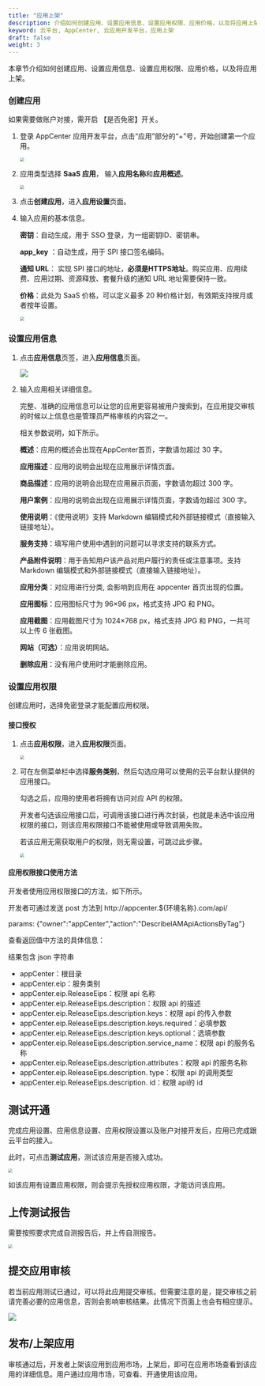 ```yaml
---
title: "应用上架"
description: 介绍如何创建应用、设置应用信息、设置应用权限、应用价格，以及将应用上架。
keyword: 云平台, AppCenter, 云应用开发平台，应用上架
draft: false
weight: 3
---
```


本章节介绍如何创建应用、设置应用信息、设置应用权限、应用价格，以及将应用上架。

### 创建应用

如果需要做账户对接，需开启 【是否免密】开关。

1. 登录 AppCenter 应用开发平台，点击“应用”部分的“+”号，开始创建第一个应用。

   <img src="/appcenter/dev-platform/_images/um_app_devop.png" style="zoom:50%;" />

2. 应用类型选择 **SaaS 应用**， 输入**应用名称**和**应用概述**。

   <img src="/appcenter/dev-platform/_images/um_app_create.png" style="zoom:50%;" />

3. 点击**创建应用**，进入**应用设置**页面。

4. 输入应用的基本信息。

   **密钥**：自动生成，用于 SSO 登录，为一组密钥ID、密钥串。

   **app_key** ：自动生成，用于 SPI 接口签名编码。

   **通知 URL**： 实现 SPI 接口的地址，**必须是HTTPS地址**。购买应用、应用续费、应用过期、资源释放、套餐升级的通知 URL 地址需要保持一致。

   **价格**：此处为 SaaS 价格，可以定义最多 20 种价格计划，有效期支持按月或者按年设置。

   <img src="/appcenter/dev-platform/_images/um_app_set.png" style="zoom:50%;" />

### 设置应用信息

1. 点击**应用信息**页签，进入**应用信息**页面。

   ![](/appcenter/dev-platform/_images/um_app_info01.png)

2. 输入应用相关详细信息。

   完整、准确的应用信息可以让您的应用更容易被用户搜索到，在应用提交审核的时候以上信息也是管理员严格审核的内容之一。

   相关参数说明，如下所示。

   **概述**：应用的概述会出现在AppCenter首页，字数请勿超过 30 字。

   **应用描述**：应用的说明会出现在应用展示详情页面。

   **商品描述**：应用的说明会出现在应用展示页面，字数请勿超过 300 字。

   **用户案例**：应用的说明会出现在应用展示详情页面，字数请勿超过 300 字。

   **使用说明**：《使用说明》支持 Markdown 编辑模式和外部链接模式（直接输入链接地址）。

   **服务支持**：填写用户使用中遇到的问题可以寻求支持的联系方式。

   **产品附件说明**：用于告知用户该产品对用户履行的责任或注意事项。支持 Markdown 编辑模式和外部链接模式（直接输入链接地址）。

   **应用分类**：对应用进行分类, 会影响到应用在 appcenter 首页出现的位置。

   **应用图标**：应用图标尺寸为 96×96 px，格式支持 JPG 和 PNG。

   **应用截图**：应用截图尺寸为 1024×768 px，格式支持 JPG 和 PNG，一共可以上传 6 张截图。

   **网站（可选）**：应用说明网站。

   **删除应用**：没有用户使用时才能删除应用。

### 设置应用权限

创建应用时，选择免密登录才能配置应用权限。

#### 接口授权

1. 点击**应用权限**，进入**应用权限**页面。

   <img src="/appcenter/dev-platform/_images/um_app_auth.png" style="zoom:50%;" />

2. 可在左侧菜单栏中选择**服务类别**，然后勾选应用可以使用的云平台默认提供的应用接口。

   勾选之后，应用的使用者将拥有访问对应 API 的权限。

   开发者勾选该应用接口后，可调用该接口进行再次封装，也就是未选中该应用权限的接口，则该应用权限接口不能被使用或导致调用失败。

   若该应用无需获取用户的权限，则无需设置，可跳过此步骤。

   <img src="/appcenter/dev-platform/_images/um_app_auth_choose.png" style="zoom:50%;" />

#### 应用权限接口使用方法

开发者使用应用权限接口的方法，如下所示。

开发者可通过发送 post 方法到 http://appcenter.${环境名称}.com/api/

params: {"owner":"appCenter","action":"DescribeIAMApiActionsByTag"}

查看返回值中方法的具体信息：

结果包含 json 字符串

- appCenter：根目录
- appCenter.eip：服务类别
- appCenter.eip.ReleaseEips：权限 api 名称
- appCenter.eip.ReleaseEips.description：权限 api 的描述
- appCenter.eip.ReleaseEips.description.keys：权限 api 的传入参数
- appCenter.eip.ReleaseEips.description.keys.required：必填参数
- appCenter.eip.ReleaseEips.description.keys.optional：选填参数
- appCenter.eip.ReleaseEips.description.service_name：权限 api 的服务名称
- appCenter.eip.ReleaseEips.description.attributes：权限 api 的服务名称
- appCenter.eip.ReleaseEips.description. type：权限 api 的调用类型
- appCenter.eip.ReleaseEips.description. id：权限 api的 id

## 测试开通

完成应用设置、应用信息设置、应用权限设置以及账户对接开发后，应用已完成跟云平台的接入。

此时，可点击**测试应用**，测试该应用是否接入成功。

<img src="/appcenter/dev-platform/_images/um_app_testing.png" style="zoom:50%;" />

如该应用有设置应用权限，则会提示先授权应用权限，才能访问该应用。

## 上传测试报告

需要按照要求完成自测报告后，并上传自测报告。

<img src="/appcenter/dev-platform/_images/um_saas_selftest.png" style="zoom:50%;" />

## 提交应用审核

若当前应用测试已通过，可以将此应用提交审核。但需要注意的是，提交审核之前请完善必要的应用信息，否则会影响审核结果。此情况下页面上也会有相应提示。

![](/appcenter/dev-platform/_images/um_app_review.png)

## 发布/上架应用

审核通过后，开发者上架该应用到应用市场，上架后，即可在应用市场查看到该应用的详细信息。用户通过应用市场，可查看、开通使用该应用。